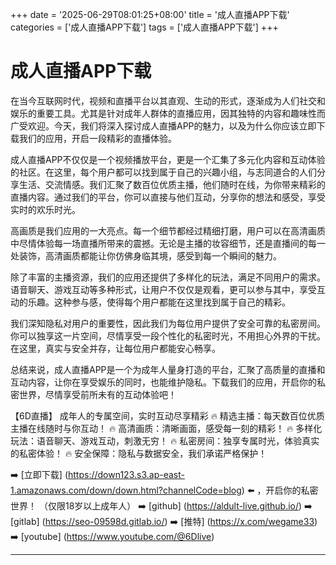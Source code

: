 +++
date = '2025-06-29T08:01:25+08:00'
title = '成人直播APP下载'
categories = ['成人直播APP下载']
tags = ['成人直播APP下载']
+++

# 成人直播APP下载

在当今互联网时代，视频和直播平台以其直观、生动的形式，逐渐成为人们社交和娱乐的重要工具。尤其是针对成年人群体的直播应用，因其独特的内容和趣味性而广受欢迎。今天，我们将深入探讨成人直播APP的魅力，以及为什么你应该立即下载我们的应用，开启一段精彩的直播体验。

成人直播APP不仅仅是一个视频播放平台，更是一个汇集了多元化内容和互动体验的社区。在这里，每个用户都可以找到属于自己的兴趣小组，与志同道合的人们分享生活、交流情感。我们汇聚了数百位优质主播，他们随时在线，为你带来精彩的直播内容。通过我们的平台，你可以直接与他们互动，分享你的想法和感受，享受实时的欢乐时光。

高画质是我们应用的一大亮点。每一个细节都经过精细打磨，用户可以在高清画质中尽情体验每一场直播所带来的震撼。无论是主播的妆容细节，还是直播间的每一处装饰，高清画质都能让你仿佛身临其境，感受到每一个瞬间的魅力。

除了丰富的主播资源，我们的应用还提供了多样化的玩法，满足不同用户的需求。语音聊天、游戏互动等多种形式，让用户不仅仅是观看，更可以参与其中，享受互动的乐趣。这种参与感，使得每个用户都能在这里找到属于自己的精彩。

我们深知隐私对用户的重要性，因此我们为每位用户提供了安全可靠的私密房间。你可以独享这一片空间，尽情享受一段个性化的私密时光，不用担心外界的干扰。在这里，真实与安全并存，让每位用户都能安心畅享。

总结来说，成人直播APP是一个为成年人量身打造的平台，汇聚了高质量的直播和互动内容，让你在享受娱乐的同时，也能维护隐私。下载我们的应用，开启你的私密世界，尽情享受前所未有的互动体验吧！

【6D直播】
成年人的专属空间，实时互动尽享精彩
🔥 精选主播：每天数百位优质主播在线随时与你互动！
🔥 高清画质：清晰画面，感受每一刻的精彩！
🔥 多样化玩法：语音聊天、游戏互动，刺激无穷！
🔥 私密房间：独享专属时光，体验真实的私密体验！
🔥 安全保障：隐私与数据安全，我们承诺严格保护！

➡️ [立即下载] (https://down123.s3.ap-east-1.amazonaws.com/down/down.html?channelCode=blog) ⬅️ ，开启你的私密世界！ 
（仅限18岁以上成年人）
➡️ [github] (https://aldult-live.github.io/) 
➡️ [gitlab] (https://seo-09598d.gitlab.io/) 
➡️ [推特] (https://x.com/wegame33) 
➡️ [youtube] (https://www.youtube.com/@6Dlive)

---
